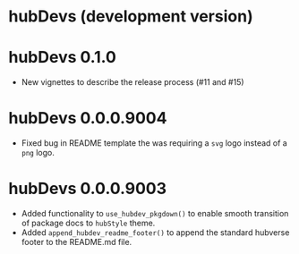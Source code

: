 # hubDevs (development version)

# hubDevs 0.1.0

* New vignettes to describe the release process (#11 and #15)

# hubDevs 0.0.0.9004

* Fixed bug in README template the was requiring a `svg` logo instead of a `png` logo.

# hubDevs 0.0.0.9003

* Added functionality to `use_hubdev_pkgdown()` to enable smooth transition of package docs to `hubStyle` theme.
* Added `append_hubdev_readme_footer()` to append the standard hubverse footer to the README.md file.
